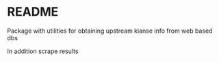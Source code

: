 # README #
Package with utilities for obtaining upstream kianse info from web based dbs

In addition scrape results